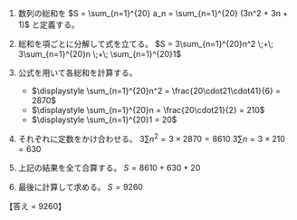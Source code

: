 1. 数列の総和を
   $S = \sum_{n=1}^{20} a_n = \sum_{n=1}^{20} (3n^2 + 3n + 1)$ と定義する。
2. 総和を項ごとに分解して式を立てる。
   $S = 3\sum_{n=1}^{20}n^2 \;+\; 3\sum_{n=1}^{20}n \;+\; \sum_{n=1}^{20}1$
3. 公式を用いて各総和を計算する。

   * $\displaystyle \sum_{n=1}^{20}n^2 = \frac{20\cdot21\cdot41}{6} = 2870$
   * $\displaystyle \sum_{n=1}^{20}n   = \frac{20\cdot21}{2}       = 210$
   * $\displaystyle \sum_{n=1}^{20}1   = 20$
4. それぞれに定数をかけ合わせる。
   $3\sum n^2 = 3 \times 2870 = 8610$
   $3\sum n   = 3 \times 210  = 630$
5. 上記の結果を全て合算する。
   $S = 8610 + 630 + 20$
6. 最後に計算して求める。
   $S = 9260$

【答え = 9260】
